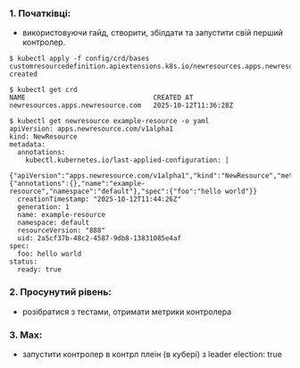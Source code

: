 ### 1. Початківці: 
- використовуючи гайд, створити, збілдати та запустити свій перший контролер.

```
$ kubectl apply -f config/crd/bases
customresourcedefinition.apiextensions.k8s.io/newresources.apps.newresource.com created

$ kubectl get crd
NAME                                CREATED AT
newresources.apps.newresource.com   2025-10-12T11:36:28Z

$ kubectl get newresource example-resource -o yaml
apiVersion: apps.newresource.com/v1alpha1
kind: NewResource
metadata:
  annotations:
    kubectl.kubernetes.io/last-applied-configuration: |
      {"apiVersion":"apps.newresource.com/v1alpha1","kind":"NewResource","metadata":{"annotations":{},"name":"example-resource","namespace":"default"},"spec":{"foo":"hello world"}}
  creationTimestamp: "2025-10-12T11:44:26Z"
  generation: 1
  name: example-resource
  namespace: default
  resourceVersion: "888"
  uid: 2a5cf37b-48c2-4587-9db8-13831085e4af
spec:
  foo: hello world
status:
  ready: true
```


### 2. Просунутий рівень: 
- розібратися з тестами, отримати метрики контролера




### 3. Мах: 
- запустити контролер в контрл плеін (в кубері) з leader election: true